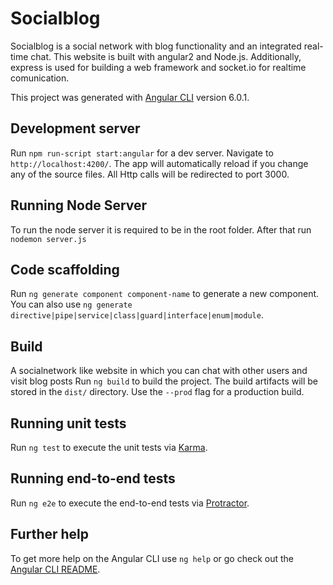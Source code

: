 # Socialblog
Socialblog is a social network  with blog functionality and an
integrated real-time chat.
This website is built with angular2 and Node.js. 
Additionally, express is used for building a web framework and socket.io for realtime comunication.


This project was generated with [Angular CLI](https://github.com/angular/angular-cli) version 6.0.1.

## Development server

Run `npm run-script start:angular` for a dev server. Navigate to `http://localhost:4200/`. The app will automatically reload if you change any of the source files.
All Http calls will be redirected to port 3000.

## Running Node Server
To run the node server it is required to be in the root folder. 
After that run `nodemon server.js`

## Code scaffolding

Run `ng generate component component-name` to generate a new component. You can also use `ng generate directive|pipe|service|class|guard|interface|enum|module`.

## Build
A socialnetwork like website in which you can chat with other users and visit blog posts 
Run `ng build` to build the project. The build artifacts will be stored in the `dist/` directory. Use the `--prod` flag for a production build.

## Running unit tests

Run `ng test` to execute the unit tests via [Karma](https://karma-runner.github.io).

## Running end-to-end tests

Run `ng e2e` to execute the end-to-end tests via [Protractor](http://www.protractortest.org/).

## Further help

To get more help on the Angular CLI use `ng help` or go check out the [Angular CLI README](https://github.com/angular/angular-cli/blob/master/README.md).

